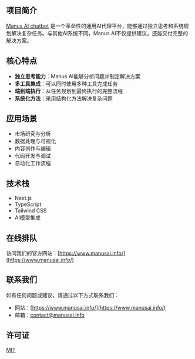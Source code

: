 ## 项目简介

[Manus AI chatbot](https://www.manusai.info/) 是一个革命性的通用AI代理平台，能够通过独立思考和系统规划解决复杂任务。与其他AI系统不同，Manus AI不仅提供建议，还能交付完整的解决方案。

## 核心特点

- **独立思考能力**：Manus AI能够分析问题并制定解决方案
- **多工具集成**：可以同时使用多种工具完成任务
- **端到端执行**：从任务规划到最终执行的完整流程
- **系统化方法**：采用结构化方法解决复杂问题

## 应用场景

- 市场研究与分析
- 数据处理与可视化
- 内容创作与编辑
- 代码开发与调试
- 自动化工作流程

## 技术栈

- Next.js
- TypeScript
- Tailwind CSS
- AI模型集成

## 在线排队

访问我们的官方网站：[https://www.manusai.info/](https://www.manusai.info/)

## 联系我们

如有任何问题或建议，请通过以下方式联系我们：

- 网站：[https://www.manusai.info/](https://www.manusai.info/)
- 邮箱：contact@manusai.info

## 许可证

[MIT](LICENSE)
